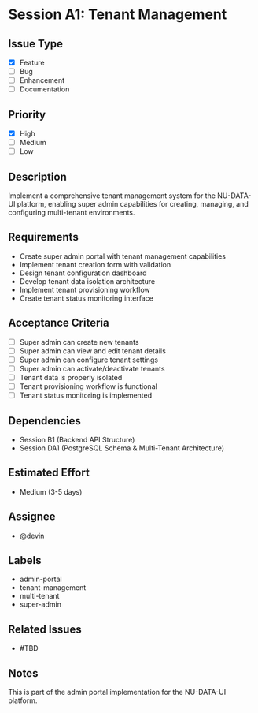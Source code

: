 # Session A1: Tenant Management

## Issue Type
- [x] Feature
- [ ] Bug
- [ ] Enhancement
- [ ] Documentation

## Priority
- [x] High
- [ ] Medium
- [ ] Low

## Description
Implement a comprehensive tenant management system for the NU-DATA-UI platform, enabling super admin capabilities for creating, managing, and configuring multi-tenant environments.

## Requirements
- Create super admin portal with tenant management capabilities
- Implement tenant creation form with validation
- Design tenant configuration dashboard
- Develop tenant data isolation architecture
- Implement tenant provisioning workflow
- Create tenant status monitoring interface

## Acceptance Criteria
- [ ] Super admin can create new tenants
- [ ] Super admin can view and edit tenant details
- [ ] Super admin can configure tenant settings
- [ ] Super admin can activate/deactivate tenants
- [ ] Tenant data is properly isolated
- [ ] Tenant provisioning workflow is functional
- [ ] Tenant status monitoring is implemented

## Dependencies
- Session B1 (Backend API Structure)
- Session DA1 (PostgreSQL Schema & Multi-Tenant Architecture)

## Estimated Effort
- Medium (3-5 days)

## Assignee
- @devin

## Labels
- admin-portal
- tenant-management
- multi-tenant
- super-admin

## Related Issues
- #TBD

## Notes
This is part of the admin portal implementation for the NU-DATA-UI platform.
